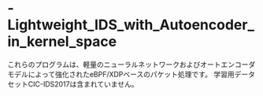 # -Lightweight_IDS_with_Autoencoder_in_kernel_space
これらのプログラムは、軽量のニューラルネットワークおよびオートエンコーダモデルによって強化されたeBPF/XDPベースのパケット処理です。
学習用データセットCIC-IDS2017は含まれていません。
